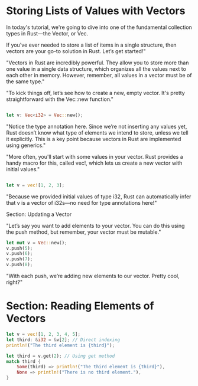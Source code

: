 # Storing Lists of Values with Vectors
In today's tutorial, we're going to dive into one of the fundamental collection types in Rust—the Vector, or Vec<T>. 

If you've ever needed to store a list of items in a single structure, then vectors are your go-to solution in Rust. Let’s get started!"

"Vectors in Rust are incredibly powerful. They allow you to store more than one value in a single data structure, which organizes all the values next to each other in memory. However, remember, all values in a vector must be of the same type."

"To kick things off, let’s see how to create a new, empty vector. It's pretty straightforward with the Vec::new function."


```rust

let v: Vec<i32> = Vec::new();
```

"Notice the type annotation here. Since we’re not inserting any values yet, Rust doesn’t know what type of elements we intend to store, unless we tell it explicitly. This is a key point because vectors in Rust are implemented using generics."

"More often, you'll start with some values in your vector. Rust provides a handy macro for this, called vec!, which lets us create a new vector with initial values."

```rust

let v = vec![1, 2, 3];
```

"Because we provided initial values of type i32, Rust can automatically infer that v is a vector of i32s—no need for type annotations here!"

Section: Updating a Vector

"Let’s say you want to add elements to your vector. You can do this using the push method, but remember, your vector must be mutable."

```rust
let mut v = Vec::new();
v.push(5);
v.push(6);
v.push(7);
v.push(8);
```
"With each push, we’re adding new elements to our vector. Pretty cool, right?"


# Section: Reading Elements of Vectors
```rust
let v = vec![1, 2, 3, 4, 5];
let third: &i32 = &v[2]; // Direct indexing
println!("The third element is {third}");

let third = v.get(2); // Using get method
match third {
    Some(third) => println!("The third element is {third}"),
    None => println!("There is no third element."),
}
```
